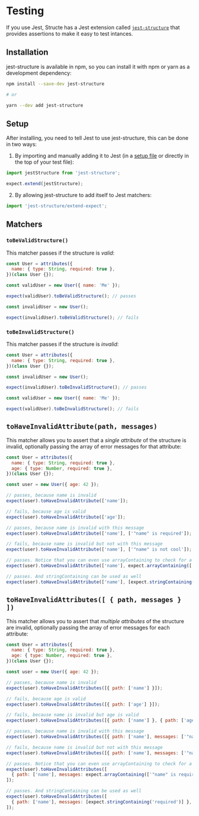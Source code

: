 # Testing

If you use Jest, Structe has a Jest extension called [`jest-structure`](https://www.npmjs.com/package/jest-structure) that provides assertions to make it easy to test intances.

## Installation

jest-structure is available in npm, so you can install it with npm or yarn as a development dependency:

```sh
npm install --save-dev jest-structure

# or

yarn --dev add jest-structure
```

## Setup

After installing, you need to tell Jest to use jest-structure, this can be done in two ways:

1. By importing and manually adding it to Jest (in a [setup file](https://jestjs.io/docs/en/configuration#setupfilesafterenv-array) or directly in the top of your test file):

```js
import jestStructure from 'jest-structure';

expect.extend(jestStructure);
```

2. By allowing jest-structure to add itself to Jest matchers:

```js
import 'jest-structure/extend-expect';
```

## Matchers

### `toBeValidStructure()`

This matcher passes if the structure is _valid_:

```js
const User = attributes({
  name: { type: String, required: true },
})(class User {});

const validUser = new User({ name: 'Me' });

expect(validUser).toBeValidStructure(); // passes

const invalidUser = new User();

expect(invalidUser).toBeValidStructure(); // fails
```

### `toBeInvalidStructure()`

This matcher passes if the structure is _invalid_:

```js
const User = attributes({
  name: { type: String, required: true },
})(class User {});

const invalidUser = new User();

expect(invalidUser).toBeInvalidStructure(); // passes

const validUser = new User({ name: 'Me' });

expect(validUser).toBeInvalidStructure(); // fails
```

## `toHaveInvalidAttribute(path, messages)`

This matcher allows you to assert that a _single attribute_ of the structure is invalid, optionally passing the array of error messages for that attribute:

```js
const User = attributes({
  name: { type: String, required: true },
  age: { type: Number, required: true },
})(class User {});

const user = new User({ age: 42 });

// passes, because name is invalid
expect(user).toHaveInvalidAttribute(['name']);

// fails, because age is valid
expect(user).toHaveInvalidAttribute(['age']);

// passes, because name is invalid with this message
expect(user).toHaveInvalidAttribute(['name'], ['"name" is required']);

// fails, because name is invalid but not with this message
expect(user).toHaveInvalidAttribute(['name'], ['"name" is not cool']);

// passes. Notice that you can even use arrayContaining to check for a subset of the errros
expect(user).toHaveInvalidAttribute(['name'], expect.arrayContaining(['"name" is required']));

// passes. And stringContaining can be used as well
expect(user).toHaveInvalidAttribute(['name'], [expect.stringContaining('required')]);
```

## `toHaveInvalidAttributes([ { path, messages } ])`

This matcher allows you to assert that _multiple attributes_ of the structure are invalid, optionally passing the array of error messages for each attribute:

```js
const User = attributes({
  name: { type: String, required: true },
  age: { type: Number, required: true },
})(class User {});

const user = new User({ age: 42 });

// passes, because name is invalid
expect(user).toHaveInvalidAttributes([{ path: ['name'] }]);

// fails, because age is valid
expect(user).toHaveInvalidAttributes([{ path: ['age'] }]);

// fails, because name is invalid but age is valid
expect(user).toHaveInvalidAttributes([{ path: ['name'] }, { path: ['age'] }]);

// passes, because name is invalid with this message
expect(user).toHaveInvalidAttributes([{ path: ['name'], messages: ['"name" is required'] }]);

// fails, because name is invalid but not with this message
expect(user).toHaveInvalidAttributes([{ path: ['name'], messages: ['"name" is not cool'] }]);

// passes. Notice that you can even use arrayContaining to check for a subset of the errros
expect(user).toHaveInvalidAttributes([
  { path: ['name'], messages: expect.arrayContaining(['"name" is required']) },
]);

// passes. And stringContaining can be used as well
expect(user).toHaveInvalidAttributes([
  { path: ['name'], messages: [expect.stringContaining('required')] },
]);
```
